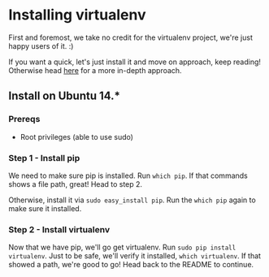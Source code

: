 # Installing virtualenv

First and foremost, we take no credit for the virtualenv project, we're just happy users of it. :)

If you want a quick, let's just install it and move on approach, keep reading! Otherwise head [here](https://www.dabapps.com/blog/introduction-to-pip-and-virtualenv-python/) for a more in-depth approach.

## Install on Ubuntu 14.*
### Prereqs
- Root privileges (able to use sudo)

### Step 1 - Install pip
We need to make sure pip is installed. Run `which pip`. If that commands shows a file path, great! Head to step 2.

Otherwise, install it via `sudo easy_install pip`. Run the `which pip` again to make sure it installed.

### Step 2 - Install virtualenv
Now that we have pip, we'll go get virtualenv. Run `sudo pip install virtualenv`. Just to be safe, we'll verify it installed, `which virtualenv`. If that showed a path, we're good to go! Head back to the README to continue.
